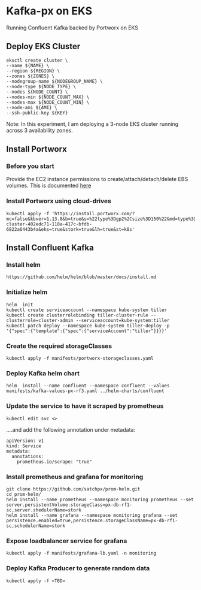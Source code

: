 # Kafka-px on EKS
Running Confluent Kafka backed by Portworx on EKS

## Deploy EKS Cluster
```
eksctl create cluster \
--name ${NAME} \
--region ${REGION} \
--zones ${ZONES} \
--nodegroup-name ${NODEGROUP_NAME} \
--node-type ${NODE_TYPE} \
--nodes ${NODE_COUNT} \
--nodes-min ${NODE_COUNT_MAX} \
--nodes-max ${NODE_COUNT_MIN} \
--node-ami ${AMI} \
--ssh-public-key ${KEY}
```
Note: In this experiment, I am deploying a 3-node EKS cluster running across 3 availability zones.

## Install Portworx
### Before you start
Provide the EC2 instance permissions to create/attach/detach/delete EBS volumes. This is documented [here](https://docs.portworx.com/portworx-install-with-kubernetes/cloud/aws/aws-eks/#prepare)


### Install Portworx using cloud-drives
```
kubectl apply -f 'https://install.portworx.com/?mc=false&kbver=1.13.8&b=true&s=%22type%3Dgp2%2Csize%3D150%22&md=type%3Dgp2%2Csize%3D150&c=px-cluster-402edc71-118a-417c-bfdb-6822a6443b4a&eks=true&stork=true&lh=true&st=k8s'
```

## Install Confluent Kafka
### Install helm
```
https://github.com/helm/helm/blob/master/docs/install.md
```

### Initialize helm
```
helm  init
kubectl create serviceaccount --namespace kube-system tiller
kubectl create clusterrolebinding tiller-cluster-rule --clusterrole=cluster-admin --serviceaccount=kube-system:tiller
kubectl patch deploy --namespace kube-system tiller-deploy -p '{"spec":{"template":{"spec":{"serviceAccount":"tiller"}}}}'
```

### Create the required storageClasses
```
kubectl apply -f manifests/portworx-storageclasses.yaml
```

### Deploy Kafka helm chart
```
helm  install --name confluent --namespace confluent --values manifests/kafka-values-px-rf3.yaml ../helm-charts/confluent
```

### Update the service to have it scraped by prometheus
```
kubectl edit svc <>
```
....and add the following annotation under metadata:
```
apiVersion: v1
kind: Service
metadata:
  annotations:
    prometheus.io/scrape: "true"
```


### Install prometheus and grafana for monitoring
```
git clone https://github.com/satchpx/prom-helm.git
cd prom-helm/
helm install --name prometheus --namespace monitoring prometheus --set server.persistentVolume.storageClass=px-db-rf1-sc,server.shedulerName=stork
helm install --name grafana --namespace monitoring grafana --set persistence.enabled=true,persistence.storageClassName=px-db-rf1-sc,schedulerName=stork
```

### Expose loadbalancer service for grafana
```
kubectl apply -f manifests/grafana-lb.yaml -n monitoring
```

### Deploy Kafka Producer to generate random data
```
kubectl apply -f <TBD>
```
